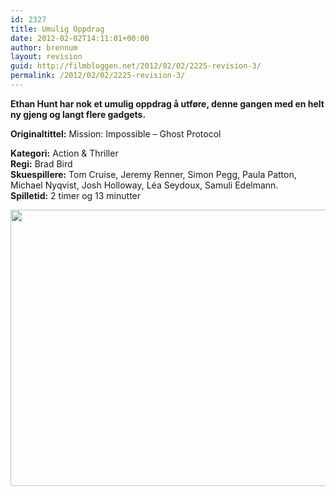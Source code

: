 ```yaml
---
id: 2327
title: Umulig Oppdrag
date: 2012-02-02T14:11:01+00:00
author: brennum
layout: revision
guid: http://filmbloggen.net/2012/02/02/2225-revision-3/
permalink: /2012/02/02/2225-revision-3/
---
```

**Ethan Hunt har nok et umulig oppdrag å utføre, denne gangen med en helt ny gjeng og langt flere gadgets.** 

**<!--more-->Originaltittel:** Mission: Impossible &#8211; Ghost Protocol

  
**Kategori:** Action & Thriller  
**Regi:** Brad Bird  
**Skuespillere:** Tom Cruise, Jeremy Renner, Simon Pegg, Paula Patton, Michael Nyqvist, Josh Holloway, Léa Seydoux, Samuli Edelmann.  
**Spilletid:** 2 timer og 13 minutter

<a href="http://filmbloggen.net/?attachment_id=2325" rel="attachment wp-att-2325"><img class="alignnone size-large wp-image-2325" src="http://filmbloggen.net/wp-content/uploads//2012/02/mission-impossible-ghost-protocol-620x442.jpg" alt="" width="620" height="442" /></a>

&nbsp;